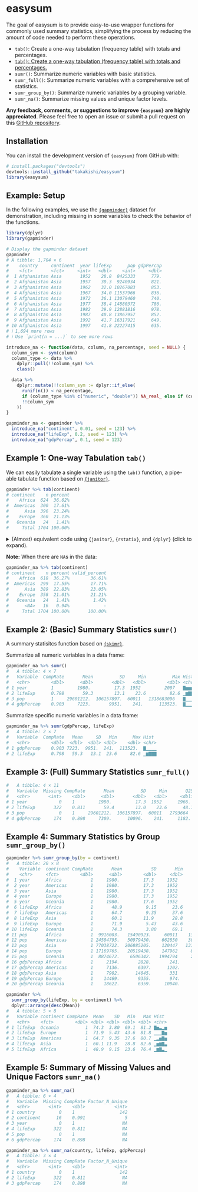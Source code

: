 
# easysum

<!-- badges: start -->
<!-- badges: end -->

The goal of easysum is to provide easy-to-use wrapper functions for commonly used summary statistics, simplifying the process by reducing the amount of code needed to perform these operations.

- `tab()`: Create a one-way tabulation (frequency table) with totals and percentages.
- [`tab()`: Create a one-way tabulation (frequency table) with totals and percentages.](#example-1-one-way-tabulation-tab)
- `sumr()`: Summarize numeric variables with basic statistics. 
- `sumr_full()`: Summarize numeric variables with a comprehensive set of statistics.
- `sumr_group_by()`: Summarize numeric variables by a grouping variable.
- `sumr_na()`: Summarize missing values and unique factor levels.


**Any feedback, comments, or suggestions to improve `{easysum}` are highly appreciated**. Please feel free to open an issue or submit a pull request on this [GitHub repository](https://github.com/takakishi/easysum).


## Installation

You can install the development version of `{easysum}` from GitHub with:

``` r
# install.packages("devtools")
devtools::install_github("takakishi/easysum")
library(easysum)
```


## Example: Setup

In the following examples, we use the [`{gapminder}`](https://cran.r-project.org/web/packages/gapminder/readme/README.html) dataset for demonstration, including missing in some variables to check the behavior of the functions.

```r
library(dplyr)
library(gapminder)

# Display the gapminder dataset
gapminder
# A tibble: 1,704 × 6
#    country     continent  year lifeExp      pop gdpPercap
#    <fct>       <fct>     <int>   <dbl>    <int>     <dbl>
#  1 Afghanistan Asia       1952    28.8  8425333      779.
#  2 Afghanistan Asia       1957    30.3  9240934      821.
#  3 Afghanistan Asia       1962    32.0 10267083      853.
#  4 Afghanistan Asia       1967    34.0 11537966      836.
#  5 Afghanistan Asia       1972    36.1 13079460      740.
#  6 Afghanistan Asia       1977    38.4 14880372      786.
#  7 Afghanistan Asia       1982    39.9 12881816      978.
#  8 Afghanistan Asia       1987    40.8 13867957      852.
#  9 Afghanistan Asia       1992    41.7 16317921      649.
# 10 Afghanistan Asia       1997    41.8 22227415      635.
# ℹ 1,694 more rows
# ℹ Use `print(n = ...)` to see more rows

introduce_na <- function(data, column, na_percentage, seed = NULL) {
  column_sym <- sym(column)
  column_type <- data %>%
    dplyr::pull(!!column_sym) %>%
    class()

  data %>%
    dplyr::mutate(!!column_sym := dplyr::if_else(
      runif(n()) < na_percentage,
      if (column_type %in% c("numeric", "double")) NA_real_ else if (column_type == "integer") NA_integer_ else if (column_type == "character") NA_character_ else NA,
      !!column_sym
    ))
}

gapminder_na <- gapminder %>%
  introduce_na("continent", 0.01, seed = 123) %>%
  introduce_na("lifeExp", 0.2, seed = 123) %>%
  introduce_na("gdpPercap", 0.1, seed = 123) 
```


## Example 1: One-way Tabulation `tab()`

We can easily tabulate a single variable using the `tab()` function, a pipe-able tabulate function based on [`{janitor}`](https://sfirke.github.io/janitor/index.html).

``` r
gapminder %>% tab(continent)
# continent    n percent
#    Africa  624  36.62%
#  Americas  300  17.61%
#      Asia  396  23.24%
#    Europe  360  21.13%
#   Oceania   24   1.41%
#     Total 1704 100.00%
```

<details>
  <summary> (Almost) equivalent code using <code>{janitor}</code>, <code>{rstatix}</code>, and <code>{dplyr}</code> (click to expand). </summary>

  ``` r
  gapminder %>%
    janitor::tabyl(continent) %>%
    janitor::adorn_totals("row") %>%
    janitor::adorn_pct_formatting(digits = 2)
  # continent    n percent
  #    Africa  624  36.62%
  #  Americas  300  17.61%
  #      Asia  396  23.24%
  #    Europe  360  21.13%
  #   Oceania   24   1.41%
  #     Total 1704 100.00%
  ```

  And similar to: 

  ```r
  gapminder %>% rstatix::freq_table(continent)
  # A tibble: 5 × 3
  #   continent     n  prop
  #   <fct>     <int> <dbl>
  # 1 Africa      624  36.6
  # 2 Americas    300  17.6
  # 3 Asia        396  23.2
  # 4 Europe      360  21.1
  # 5 Oceania      24   1.4
  ```

  ```r
  gapminder %>% dplyr::count(continent)
  # A tibble: 5 × 2
  #   continent     n
  #   <fct>     <int>
  # 1 Africa      624
  # 2 Americas    300
  # 3 Asia        396
  # 4 Europe      360
  # 5 Oceania      24
  ```
</details>


**Note:** When there are `NA`s in the data:

```r
gapminder_na %>% tab(continent)
# continent    n percent valid_percent
#    Africa  618  36.27%        36.61%
#  Americas  299  17.55%        17.71%
#      Asia  389  22.83%        23.05%
#    Europe  358  21.01%        21.21%
#   Oceania   24   1.41%         1.42%
#      <NA>   16   0.94%             -
#     Total 1704 100.00%       100.00%
```


## Example 2: (Basic) Summary Statistics `sumr()`

A summary statisitcs function based on [`{skimr}`](https://github.com/ropensci/skimr).

Summarize all numeric variables in a data frame: 

```r
gapminder_na %>% sumr()
#   A tibble: 4 × 7
#   Variable  CompRate       Mean          SD     Min          Max Hist 
#   <chr>        <dbl>      <dbl>       <dbl>   <dbl>        <dbl> <chr>
# 1 year         1         1980.         17.3  1952         2007   ▇▅▅▅▇
# 2 lifeExp      0.798       59.3        13.1    23.6         82.6 ▁▆▇▇▇
# 3 pop          1     29601212.  106157897.  60011   1318683096   ▇▁▁▁▁
# 4 gdpPercap    0.903     7223.       9951.    241.      113523.  ▇▁▁▁▁
```

Summarize specific numeric variables in a data frame:

```r
gapminder_na %>% sumr(gdpPercap, lifeExp)
#   A tibble: 2 × 7
#   Variable  CompRate   Mean     SD   Min      Max Hist 
#   <chr>        <dbl>  <dbl>  <dbl> <dbl>    <dbl> <chr>
# 1 gdpPercap    0.903 7223.  9951.  241.  113523.  ▇▁▁▁▁
# 2 lifeExp      0.798   59.3   13.1  23.6     82.6 ▁▆▇▇▇
```


## Example 3: (Full) Summary Statistics `sumr_full()`
```r
#   A tibble: 4 × 11
#   Variable  Missing CompRate       Mean          SD     Min       Q25  Median    Q75    Max Hist 
#   <chr>       <int>    <dbl>      <dbl>       <dbl>   <dbl>     <dbl>   <dbl>  <dbl>  <dbl> <chr>
# 1 year            0    1         1980.         17.3  1952      1966.   1.98e3 1.99e3 2.01e3 ▇▅▅▅▇
# 2 lifeExp       322    0.811       59.4        13.0    23.6      48.1  6.03e1 7.09e1 8.26e1 ▁▆▇▇▇
# 3 pop             0    1     29601212.  106157897.  60011   2793664    7.02e6 1.96e7 1.32e9 ▇▁▁▁▁
# 4 gdpPercap     174    0.898     7309.      10096.    241.     1182.   3.53e3 9.40e3 1.14e5 ▇▁▁▁▁
```


## Example 4: Summary Statistics by Group `sumr_group_by()`
```r
gapminder %>% sumr_group_by(by = continent)
#   A tibble: 20 × 8
#    Variable  continent CompRate       Mean           SD       Min          Max Hist 
#    <chr>     <fct>        <dbl>      <dbl>        <dbl>     <dbl>        <dbl> <chr>
#  1 year      Africa           1     1980.         17.3     1952         2007   ▇▅▅▅▇
#  2 year      Americas         1     1980.         17.3     1952         2007   ▇▅▅▅▇
#  3 year      Asia             1     1980.         17.3     1952         2007   ▇▅▅▅▇
#  4 year      Europe           1     1980.         17.3     1952         2007   ▇▅▅▅▇
#  5 year      Oceania          1     1980.         17.6     1952         2007   ▇▅▅▅▇
#  6 lifeExp   Africa           1       48.9         9.15      23.6         76.4 ▁▆▇▃▁
#  7 lifeExp   Americas         1       64.7         9.35      37.6         80.7 ▁▂▅▇▅
#  8 lifeExp   Asia             1       60.1        11.9       28.8         82.6 ▁▅▆▇▃
#  9 lifeExp   Europe           1       71.9         5.43      43.6         81.8 ▁▁▁▇▅
# 10 lifeExp   Oceania          1       74.3         3.80      69.1         81.2 ▇▅▃▂▅
# 11 pop       Africa           1  9916003.   15490923.     60011    135031164   ▇▁▁▁▁
# 12 pop       Americas         1 24504795.   50979430.    662850    301139947   ▇▁▁▁▁
# 13 pop       Asia             1 77038722.  206885205.    120447   1318683096   ▇▁▁▁▁
# 14 pop       Europe           1 17169765.   20519438.    147962     82400996   ▇▁▁▁▁
# 15 pop       Oceania          1  8874672.    6506342.   1994794     20434176   ▇▁▂▂▂
# 16 gdpPercap Africa           1     2194.       2828.       241.       21951.  ▇▁▁▁▁
# 17 gdpPercap Americas         1     7136.       6397.      1202.       42952.  ▇▁▁▁▁
# 18 gdpPercap Asia             1     7902.      14045.       331       113523.  ▇▁▁▁▁
# 19 gdpPercap Europe           1    14469.       9355.       974.       49357.  ▇▆▃▁▁
# 20 gdpPercap Oceania          1    18622.       6359.     10040.       34435.  ▇▇▃▂▂
```

```r
gapminder %>%
  sumr_group_by(lifeExp, by = continent) %>%
  dplyr::arrange(desc(Mean))
#   A tibble: 5 × 8
#   Variable continent CompRate  Mean    SD   Min   Max Hist 
#   <chr>    <fct>        <dbl> <dbl> <dbl> <dbl> <dbl> <chr>
# 1 lifeExp  Oceania          1  74.3  3.80  69.1  81.2 ▇▅▃▂▅
# 2 lifeExp  Europe           1  71.9  5.43  43.6  81.8 ▁▁▁▇▅
# 3 lifeExp  Americas         1  64.7  9.35  37.6  80.7 ▁▂▅▇▅
# 4 lifeExp  Asia             1  60.1 11.9   28.8  82.6 ▁▅▆▇▃
# 5 lifeExp  Africa           1  48.9  9.15  23.6  76.4 ▁▆▇▃▁
```


## Example 5: Summary of Missing Values and Unique Factors `sumr_na()`

```r
gapminder_na %>% sumr_na()
#   A tibble: 6 × 4
#   Variable  Missing CompRate Factor_N_Unique
#   <chr>       <int>    <dbl>           <int>
# 1 country         0    1                 142
# 2 continent      16    0.991               5
# 3 year            0    1                  NA
# 4 lifeExp       322    0.811              NA
# 5 pop             0    1                  NA
# 6 gdpPercap     174    0.898              NA
```

```r
gapminder_na %>% sumr_na(country, lifeExp, gdpPercap)
#   A tibble: 3 × 4
#   Variable  Missing CompRate Factor_N_Unique
#   <chr>       <int>    <dbl>           <int>
# 1 country         0    1                 142
# 2 lifeExp       322    0.811              NA
# 3 gdpPercap     174    0.898              NA
```
